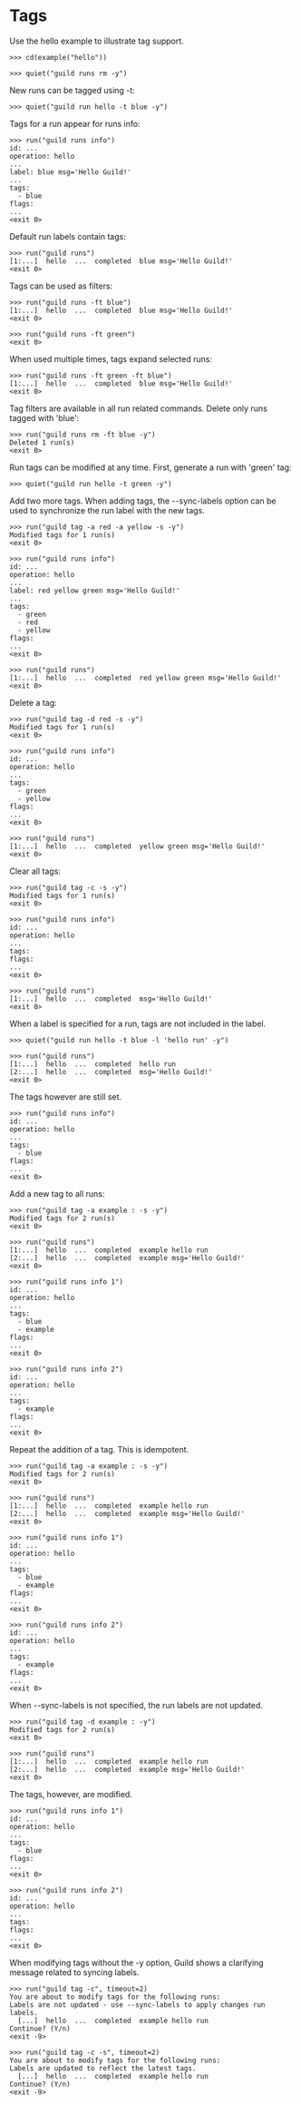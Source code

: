 # Tags

Use the hello example to illustrate tag support.

    >>> cd(example("hello"))

    >>> quiet("guild runs rm -y")

New runs can be tagged using -t:

    >>> quiet("guild run hello -t blue -y")

Tags for a run appear for runs info:

    >>> run("guild runs info")
    id: ...
    operation: hello
    ...
    label: blue msg='Hello Guild!'
    ...
    tags:
      - blue
    flags:
    ...
    <exit 0>

Default run labels contain tags:

    >>> run("guild runs")
    [1:...]  hello  ...  completed  blue msg='Hello Guild!'
    <exit 0>

Tags can be used as filters:

    >>> run("guild runs -ft blue")
    [1:...]  hello  ...  completed  blue msg='Hello Guild!'
    <exit 0>

    >>> run("guild runs -ft green")
    <exit 0>

When used multiple times, tags expand selected runs:

    >>> run("guild runs -ft green -ft blue")
    [1:...]  hello  ...  completed  blue msg='Hello Guild!'
    <exit 0>

Tag filters are available in all run related commands. Delete only
runs tagged with 'blue':

    >>> run("guild runs rm -ft blue -y")
    Deleted 1 run(s)
    <exit 0>

Run tags can be modified at any time. First, generate a run with
'green' tag:

    >>> quiet("guild run hello -t green -y")

Add two more tags. When adding tags, the --sync-labels option can be
used to synchronize the run label with the new tags.

    >>> run("guild tag -a red -a yellow -s -y")
    Modified tags for 1 run(s)
    <exit 0>

    >>> run("guild runs info")
    id: ...
    operation: hello
    ...
    label: red yellow green msg='Hello Guild!'
    ...
    tags:
      - green
      - red
      - yellow
    flags:
    ...
    <exit 0>

    >>> run("guild runs")
    [1:...]  hello  ...  completed  red yellow green msg='Hello Guild!'
    <exit 0>

Delete a tag:

    >>> run("guild tag -d red -s -y")
    Modified tags for 1 run(s)
    <exit 0>

    >>> run("guild runs info")
    id: ...
    operation: hello
    ...
    tags:
      - green
      - yellow
    flags:
    ...
    <exit 0>

    >>> run("guild runs")
    [1:...]  hello  ...  completed  yellow green msg='Hello Guild!'
    <exit 0>

Clear all tags:

    >>> run("guild tag -c -s -y")
    Modified tags for 1 run(s)
    <exit 0>

    >>> run("guild runs info")
    id: ...
    operation: hello
    ...
    tags:
    flags:
    ...
    <exit 0>

    >>> run("guild runs")
    [1:...]  hello  ...  completed  msg='Hello Guild!'
    <exit 0>

When a label is specified for a run, tags are not included in the
label.

    >>> quiet("guild run hello -t blue -l 'hello run' -y")

    >>> run("guild runs")
    [1:...]  hello  ...  completed  hello run
    [2:...]  hello  ...  completed  msg='Hello Guild!'
    <exit 0>

The tags however are still set.

    >>> run("guild runs info")
    id: ...
    operation: hello
    ...
    tags:
      - blue
    flags:
    ...
    <exit 0>

Add a new tag to all runs:

    >>> run("guild tag -a example : -s -y")
    Modified tags for 2 run(s)
    <exit 0>

    >>> run("guild runs")
    [1:...]  hello  ...  completed  example hello run
    [2:...]  hello  ...  completed  example msg='Hello Guild!'
    <exit 0>

    >>> run("guild runs info 1")
    id: ...
    operation: hello
    ...
    tags:
      - blue
      - example
    flags:
    ...
    <exit 0>

    >>> run("guild runs info 2")
    id: ...
    operation: hello
    ...
    tags:
      - example
    flags:
    ...
    <exit 0>

Repeat the addition of a tag. This is idempotent.

    >>> run("guild tag -a example : -s -y")
    Modified tags for 2 run(s)
    <exit 0>

    >>> run("guild runs")
    [1:...]  hello  ...  completed  example hello run
    [2:...]  hello  ...  completed  example msg='Hello Guild!'
    <exit 0>

    >>> run("guild runs info 1")
    id: ...
    operation: hello
    ...
    tags:
      - blue
      - example
    flags:
    ...
    <exit 0>

    >>> run("guild runs info 2")
    id: ...
    operation: hello
    ...
    tags:
      - example
    flags:
    ...
    <exit 0>

When --sync-labels is not specified, the run labels are not updated.

    >>> run("guild tag -d example : -y")
    Modified tags for 2 run(s)
    <exit 0>

    >>> run("guild runs")
    [1:...]  hello  ...  completed  example hello run
    [2:...]  hello  ...  completed  example msg='Hello Guild!'
    <exit 0>

The tags, however, are modified.

    >>> run("guild runs info 1")
    id: ...
    operation: hello
    ...
    tags:
      - blue
    flags:
    ...
    <exit 0>

    >>> run("guild runs info 2")
    id: ...
    operation: hello
    ...
    tags:
    flags:
    ...
    <exit 0>

When modifying tags without the -y option, Guild shows a clarifying
message related to syncing labels.

    >>> run("guild tag -c", timeout=2)
    You are about to modify tags for the following runs:
    Labels are not updated - use --sync-labels to apply changes run labels.
      [...]  hello  ...  completed  example hello run
    Continue? (Y/n)
    <exit -9>

    >>> run("guild tag -c -s", timeout=2)
    You are about to modify tags for the following runs:
    Labels are updated to reflect the latest tags.
      [...]  hello  ...  completed  example hello run
    Continue? (Y/n)
    <exit -9>
